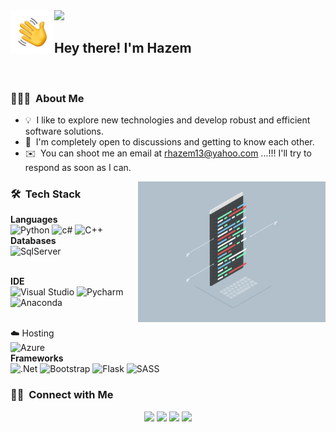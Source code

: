<img src="https://media-exp1.licdn.com/dms/image/C4D16AQFs9TO3dhrYsg/profile-displaybackgroundimage-shrink_350_1400/0/1662232718602?e=1668643200&v=beta&t=fjAYXxF8ayWeptwLTrDWGiVuspMvzEyoq9iLMmnNEHc"/>
<img alt="Hand_Wave" src="https://raw.githubusercontent.com/SilasKati/SilasKati/main/assets/Hand_Wave.gif" width='70' align="left"/><h2>Hey there! I'm Hazem</h2>

<br>

### 👨🏻‍💻 &nbsp;About Me
- 💡 &nbsp;I like to explore new technologies and develop robust and efficient software solutions.
- 💬 &nbsp;I'm completely open to discussions and getting to know each other.
- ✉️ &nbsp;You can shoot me an email at rhazem13@yahoo.com ...!!! I'll try to respond as soon as I can.

<img alt="Coding" src="https://raw.githubusercontent.com/SilasKati/SilasKati/main/assets/Coding.gif" width="300" align="right"/>

### 🛠 &nbsp;Tech Stack
__Languages__ <br>
![Python](https://img.shields.io/badge/-Python-05122A?style=flat&logo=python)
![c#](https://img.shields.io/badge/-Csharp-05122A?style=flat&logo=Csharp&logoColor=A8B9CC)
![C++](https://img.shields.io/badge/-C++-05122A?style=flat&logo=C%2B%2B&logoColor=00599C)
<br> __Databases__ <br>
![SqlServer](https://img.shields.io/badge/-SqlServer-05122A?style=flat&logo=microsoft-sql-server)

<br> __IDE__ <br>
![Visual Studio](https://img.shields.io/badge/Visual%20Studio-5C2D91.svg?style=for-the-badge&logo=visual-studio&logoColor=white)
![Pycharm](https://img.shields.io/badge/-PyCharm-05122A?style=flat&logo=pycharm)
![Anaconda](https://img.shields.io/badge/-Conda-05122A?style=flat&logo=anaconda)

<br> ☁️ Hosting <br>
![Azure](https://img.shields.io/badge/azure-%230072C6.svg?style=for-the-badge&logo=microsoftazure&logoColor=white)
<br> __Frameworks__ <br>
![.Net](https://img.shields.io/badge/.NET-5C2D91?style=for-the-badge&logo=.net&logoColor=white)
![Bootstrap](https://img.shields.io/badge/bootstrap-%23563D7C.svg?style=for-the-badge&logo=bootstrap&logoColor=white)
![Flask](https://img.shields.io/badge/flask-%23000.svg?style=for-the-badge&logo=flask&logoColor=white)
![SASS](https://img.shields.io/badge/SASS-hotpink.svg?style=for-the-badge&logo=SASS&logoColor=white)

### 🤝🏻 &nbsp;Connect with Me
<p align="center">
  <a href="https://www.linkedin.com/in/hazem-ragab-889247204/"><img src="https://img.shields.io/badge/-Hazem-0077B5?style=flat&logo=Linkedin&logoColor=white"/></a>
  <a href="https://twitter.com/HazemRagaab"><img src="https://img.shields.io/badge/@HazemRagaab-1DA1F2?style=flat&logo=twitter&logoColor=white"/></a>
  <a href="https://www.instagram.com/hazemragabb/"><img src="https://img.shields.io/badge/-@hazemragabb-E4405F?style=flat&logo=Instagram&logoColor=white"/></a>
  <a href="https://www.facebook.com/HazemRg/"><img src="https://img.shields.io/badge/-@HazemRg-1877F2?style=flat&logo=Facebook&logoColor=white"/></a>
</p>

